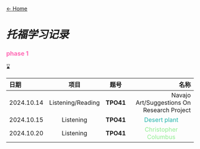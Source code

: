 [$\leftarrow$ <u>Home</u>](../../Arthur381.github.io)

# ***托福学习记录***

### <font color=Hotpink>phase 1<font color=Black>

:hourglass:

| 日期         | 项目 | 题号  | 名称 |
|:------------|:----:|:------:|-----:|
| 2024.10.14  | Listening/Reading  | **TPO41** |Navajo Art/Suggestions On Research Project| 
|2024.10.15|Listening|**TPO41**|<center><font color=LightSeaGreen>Desert plant</center>|
|2024.10.20|Listening|**TPO41**|<center><font color=Lightgreen>Christopher Columbus</center>|